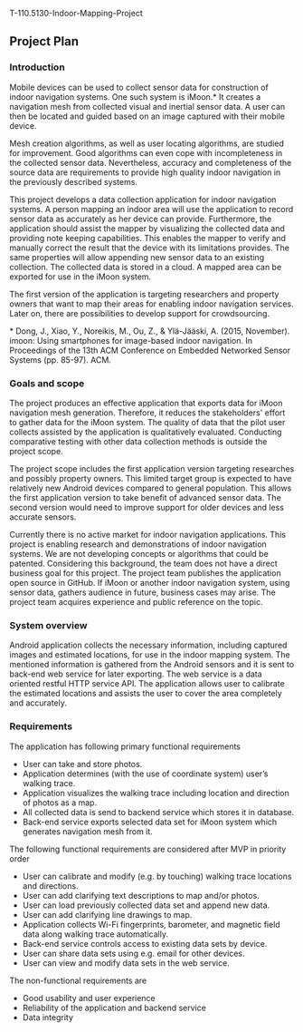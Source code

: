 T-110.5130-Indoor-Mapping-Project

Project Plan
------------

### Introduction

Mobile devices can be used to collect sensor data for construction of indoor
navigation systems. One such system is iMoon.*
It creates a navigation mesh from collected visual and inertial sensor data.
A user can then be located and guided based on an image captured with
their mobile device.

Mesh creation algorithms, as well as user locating algorithms,
are studied for improvement. Good algorithms can even cope with incompleteness
in the collected sensor data. Nevertheless, accuracy and completeness
of the source data are requirements to provide high quality indoor
navigation in the previously described systems.

This project develops a data collection application for indoor navigation
systems. A person mapping an indoor area will use the application to record
sensor data as accurately as her device can provide. Furthermore, the
application should assist the mapper by visualizing the collected data
and providing note keeping capabilities. This enables the mapper to verify
and manually correct the result that the device with its limitations
provides. The same properties will allow appending new sensor data to an
existing collection. The collected data is stored in a cloud. A mapped area
can be exported for use in the iMoon system.

The first version of the application is targeting researchers and property
owners that want to map their areas for enabling indoor navigation services.
Later on, there are possibilities to develop support for crowdsourcing.

\* Dong, J., Xiao, Y., Noreikis, M., Ou, Z., & Ylä-Jääski, A. (2015, November). imoon: Using smartphones for image-based indoor navigation. In Proceedings of the 13th ACM Conference on Embedded Networked Sensor Systems (pp. 85-97). ACM.

### Goals and scope

The project produces an effective application that exports data for iMoon navigation mesh generation. Therefore, it reduces the stakeholders' effort to gather data for the iMoon system. The quality of data that the pilot user collects assisted by the application is qualitatively evaluated. Conducting comparative testing with other data collection methods is outside the project scope.

The project scope includes the first application version targeting researches and possibly property owners. This limited target group is expected to have relatively new Android devices compared to general population. This allows the first application version to take benefit of advanced sensor data. The second version would need to improve support for older devices and less accurate sensors.

Currently there is no active market for indoor navigation applications. This project is enabling research and demonstrations of indoor navigation systems. We are not developing concepts or algorithms that could be patented. Considering this background, the team does not have a direct business goal for this project. The project team publishes the application open source in GitHub. If iMoon or another indoor navigation system, using sensor data, gathers audience in future, business cases may arise. The project team acquires experience and public reference on the topic.

### System overview

Android application collects the necessary information, including captured images and estimated locations, for use in the indoor mapping system. The mentioned information is gathered from the Android sensors and it is sent to back-end web service for later exporting. The web service is a data oriented restful HTTP service API. The application allows user to calibrate the estimated locations and assists the user to cover the area completely and accurately.

### Requirements

The application has following primary functional requirements

* User can take and store photos.
* Application determines (with the use of coordinate system) user’s walking trace.
* Application visualizes the walking trace including location and direction of photos as a map.
* All collected data is send to backend service which stores it in database.
* Back-end service exports selected data set for iMoon system which generates navigation mesh from it.

The following functional requirements are considered after MVP in priority order

* User can calibrate and modify (e.g. by touching) walking trace locations and directions.
* User can add clarifying text descriptions to map and/or photos.
* User can load previously collected data set and append new data.
* User can add clarifying line drawings to map.
* Application collects Wi-Fi fingerprints, barometer, and magnetic field data along walking trace automatically.
* Back-end service controls access to existing data sets by device.
* User can share data sets using e.g. email for other devices.
* User can view and modify data sets in the web service.

The non-functional requirements are

* Good usability and user experience
* Reliability of the application and backend service
* Data integrity
